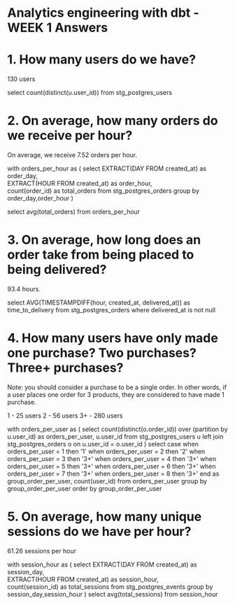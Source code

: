 # Analytics engineering with dbt - WEEK 1 Answers
# 1. How many users do we have?
130 users

select count(distinct(u.user_id))
from stg_postgres_users

# 2. On average, how many orders do we receive per hour?
On average, we receive 7.52 orders per hour.

with orders_per_hour as
(
select 
    EXTRACT(DAY FROM created_at) as order_day,  
    EXTRACT(HOUR FROM created_at) as order_hour,  
    count(order_id) as total_orders
from stg_postgres_orders
group by order_day,order_hour
)

select 
avg(total_orders)
from orders_per_hour

# 3. On average, how long does an order take from being placed to being delivered?
93.4 hours.

select
AVG(TIMESTAMPDIFF(hour, created_at, delivered_at)) as time_to_delivery
from stg_postgres_orders
where delivered_at is not null


# 4. How many users have only made one purchase? Two purchases? Three+ purchases?
Note: you should consider a purchase to be a single order. In other words, if a user places one order for 3 products, they are considered to have made 1 purchase.

1 - 25 users
2 - 56 users
3+ - 280 users

with orders_per_user as
(
select
count(distinct(o.order_id)) over (partition by u.user_id) as orders_per_user,
u.user_id
from stg_postgres_users u
left join stg_postgres_orders o
on u.user_id = o.user_id
)
select 
case when orders_per_user = 1 then '1'
    when orders_per_user = 2 then '2'
    when orders_per_user = 3 then '3+'
    when orders_per_user = 4 then '3+'
    when orders_per_user = 5 then '3+'
    when orders_per_user = 6 then '3+'
    when orders_per_user = 7 then '3+'
    when orders_per_user = 8 then '3+'
end as group_order_per_user,
count(user_id)
from orders_per_user
group by group_order_per_user
order by group_order_per_user

# 5. On average, how many unique sessions do we have per hour?
61.26 sessions per hour

with session_hour as
(
select 
    EXTRACT(DAY FROM created_at) as session_day,  
    EXTRACT(HOUR FROM created_at) as session_hour,  
    count(session_id) as total_sessions
from stg_postgres_events
group by session_day,session_hour
)
select avg(total_sessions) from session_hour
